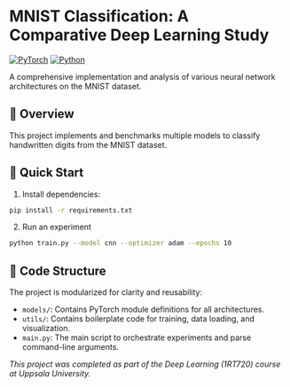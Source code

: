 # MNIST Classification: A Comparative Deep Learning Study

[![PyTorch](https://img.shields.io/badge/PyTorch-%23EE4C2C.svg?style=for-the-badge&logo=PyTorch&logoColor=white)](https://pytorch.org/)
[![Python](https://img.shields.io/badge/python-3.8%2B-blue)](https://www.python.org/)

A comprehensive implementation and analysis of various neural network architectures on the MNIST dataset.

## 📖 Overview

This project implements and benchmarks multiple models to classify handwritten digits from the MNIST dataset.

## 🚀 Quick Start

1. Install dependencies:
```bash
pip install -r requirements.txt
 ```

2. Run an experiment
 ```bash
python train.py --model cnn --optimizer adam --epochs 10
 ```

 ## 📁 Code Structure

The project is modularized for clarity and reusability:
- `models/`: Contains PyTorch module definitions for all architectures.
- `utils/`: Contains boilerplate code for training, data loading, and visualization.
- `main.py`: The main script to orchestrate experiments and parse command-line arguments.

*This project was completed as part of the Deep Learning (1RT720) course at Uppsala University.*
